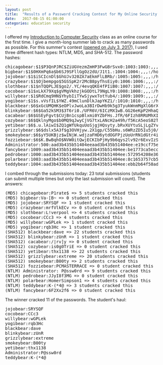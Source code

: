```yaml
---
layout: post
title:  "Results of a Password Cracking Contest for My Online Security Class (Summer 2017)"
date:   2017-08-15 01:00:00
categories: education security
---
```


I offered my [Introduction to Computer Security](https://tuftsdev.github.io/DefenseAgainstTheDarkArts) class as an online course for the first time.  I give a month-long summer lab to crack as many passwords as possible.  For this summer's contest [(opened on July 3, 2017](https://twitter.com/0xmchow/status/882073476886089731)), I used three different hash types: NTLM, MD5, and SHA-512.  The password hashes:

<pre>
chicagobear:$1$P3QnPJRC$ZiUGVezmZmHP3FwGBrSvx0:1003:1003:,,,:/home/chicagobear:/bin/bash
bigbear:$1$0HXmPq6a$b6SJ9SFllGgOz2dU/J1t1.:1004:1004:,,,:/home/bigbear:/bin/bash
jojobear:$1$iSCIcnDl$GhUJv320ZA7aEkmFlLBRb/:1005:1005:,,,:/home/jojobear:/bin/bash
crazybear:$1$Ojbempgo$5GSSpK2r2McB8pyfhsEiy0:1006:1006:,,,:/home/crazybear:/bin/bash
slothbear:$1$nTQQPLJE$go2/.YC/4evqQKE4fPIiB0:1007:1007:,,,:/home/slothbear:/bin/bash
cocobear:$1$xLkX79Xq$gVMgVkhzjkGODtL79NgLY0:1008:1008:,,,:/home/cocobear:/bin/bash
willybear:$1$RdCmq9HN$YhybIiTYwSjywxTotYub4/:1009:1009:,,,:/home/willybear:/bin/bash
yogibear:$1$s.vVsfIL$YWZ.49mClunDlkJapYKZ1/:1010:1010:,,,:/home/yogibear:/bin/bash
blackbear:$6$xGcUMQHK$eOPlvJwoLa3BIrDwHb9k5g3TyukWnmMgXlG6rXc/JiEeBTQ1GMzbm.6jHsxO1ofsMp.PbTVdMQqKDIlCQcfmz0:1000:1000:,,,:/home/blackbear:/bin/bash
blinkybear:$6$Ga52kSM3$3T6ri0./UFR6V/6ICzMX1wB.GG26eKpP2HhaQUpQKTzKfSwqWaTK4CX8kyjwZZA4PH2ns5oH6SrxHMImg.kfb/:1001:1001:,,,:/home/blinkybear:/bin/bash
cacabear:$6$GSEyFgvt$CUjBn1cspBlxmi0YZbFHs.JfR/6FIzh8RRUMhXIYQZXherSbluLlehghZ3Yi2Su2TazjMg3aRNj4V9mWDyhgA1:1002:1002:,,,:/home/cacabear:/bin/bash
cozybear:$6$QklnyMgo$b0MQ9qJwyCjVG7txLANcH2a49h/f5KcA5eoS82T7IKRJqmGWHqO8F5tadHukuibwoUitj5ctQLVX2DXk94vkK/:1003:1003:,,,:/home/cozybear:/bin/bash
yetibear:$6$.u.lAiwI$ZQ1gWfUkquUoSjgjHQsyty.bRvXUYtuSLjLgZYvlQ.fZz6R.4zHPFqcfeqsaCUBH.P9IbZn4wHGyOADfrbiS1/:1004:1004:,,,:/home/yetibear:/bin/bash
grizzlybear:$6$dslx5A3f$g3OVHjyw.2X1gp/C55bHu.s6WRzZD5Iu5j0/3lCMRfnh.fNzyMArQZn56J2J/tB2EG0iKHQnz62pNAtHBt0yk.:1005:1005:,,,:/home/grizzlybear:/bin/bash
smokeybear:$6$yY5UKBjz$wINjW.wdjzaFHD6ytdOGFPjzUoUrRN1dGtr4iNU93/hTVVXO/pqG18nhopZX/7Koc.A3l2kLSxWhykQUFUGF0/:1006:1006:,,,:/home/smokeybear:/bin/bash
fozziebear:$6$K.BwBqhO$NVW0itQwjECKIbPjHy9b6qys2lv92r6ExvIzSA9dhIUKdvHO223ud7fr7JYLHQ1R9dW.ziMNWX4vd.QfsY3vk1:1007:1007:,,,:/home/fozziebear:/bin/bash
Administrator:500:aad3b435b51404eeaad3b435b51404ee:e19ccf75ee54e06b06a5907af13cef42:::
fancybear:1009:aad3b435b51404eeaad3b435b51404ee:be1773ca5eccc0102006d0f12ee9aeba:::
pedrobear:1000:aad3b435b51404eeaad3b435b51404ee:572954208e36c94da325117731186344:::
polarbear:1003:aad3b435b51404eeaad3b435b51404ee:8c1653757cb5205609a524b1b3e1c5f7:::
teddybear:1004:aad3b435b51404eeaad3b435b51404ee:ebb2b64f58ade30183b2155a567b1c7a:::
</pre>

I combed through the submissions today: 23 total submissions (students can submit multiple times but only the last submission will count).  The answers:

<pre>
(MD5) chicagobear:P1rate$ => 5 students cracked this
(MD5) bigbear:Va-[B~ => 0 student cracked this
(MD5) jojobear:SRYSQF => 1 student cracked this
(MD5) crazybear:mrfVlkECv => 0 student cracked this
(MD5) slothbear:L!verpool => 4 students cracked this
(MD5) cocobear:CCc3 => 4 students cracked this
(MD5) willybear:wGPLek => 1 student cracked this
(MD5) yogibear:rqb3Hc => 1 student cracked this
(SHA512) blackbear:dave => 22 students cracked this
(SHA512) blinkybear:zUnR => 1 student cracked this
(SHA512) cacabear:/|rv]y => 0 student cracked this
(SHA512) cozybear:is0g0TriE => 0 student cracked this
(SHA512) yetibear:thx1138 => 22 students cracked this
(SHA512) grizzlybear:extreme => 20 students cracked this
(SHA512) smokeybear:B00ty => 2 students cracked this
(SHA512) fozziebear:PCMASTERRACE => 0 student cracked this
(NTLM) Administrator: P@ssw0rd => 9 students cracked this
(NTLM) pedrobear:JJyI8f3MG => 0 student cracked this
(NTLM) polarbear:HomerSimpson1 => 4 students cracked this
(NTLM) teddybear:K-(*4@ => 3 students cracked this
(NTLM) fancybear:6F2Xx2f6 => 0 student cracked this
</pre>

The winner cracked 11 of the passwords.  The student's haul:

<pre>
jojobear:SRYSQF
cocobear:CCc3
willybear:wGPLek
yogibear:rqb3Hc
blackbear:dave
blinkybear:zUnR
grizzlybear:extreme
smokeybear:B00ty
yetibear:thx1138
Administrator:P@ssw0rd
teddybear:K-(*4@
</pre>